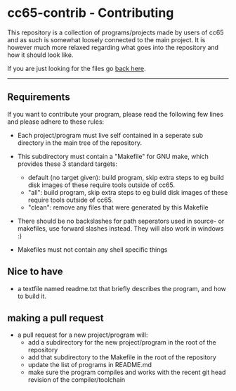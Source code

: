 # cc65-contrib - Contributing
This repository is a collection of programs/projects made by users of cc65 and
as such is somewhat loosely connected to the main project. It is however much more
relaxed regarding what goes into the repository and how it should look like.

If you are just looking for the files go [back here](README.md).

---

## Requirements

If you want to contribute your program, please read the following few lines and
please adhere to these rules:

- Each project/program must live self contained in a seperate sub directory in
  the main tree of the repository.

- This subdirectory must contain a "Makefile" for GNU make, which provides
  these 3 standard targets:
  - default (no target given): build program, skip extra steps to eg build disk
    images of these require tools outside of cc65.
  - "all": build program, skip extra steps to eg build disk images of these
    require tools outside of cc65.
  - "clean": remove any files that were generated by this Makefile

- There should be no backslashes for path seperators used in source- or makefiles,
  use forward slashes instead. They will also work in windows :)

- Makefiles must not contain any shell specific things

## Nice to have

- a textfile named readme.txt that briefly describes the program, and how to build
it.

## making a pull request

- a pull request for a new project/program will:
    - add a subdirectory for the new project/program in the root of the repository
    - add that subdirectory to the Makefile in the root of the repository
    - update the list of programs in README.md
    - make sure the program compiles and works with the recent git head revision
      of the compiler/toolchain

